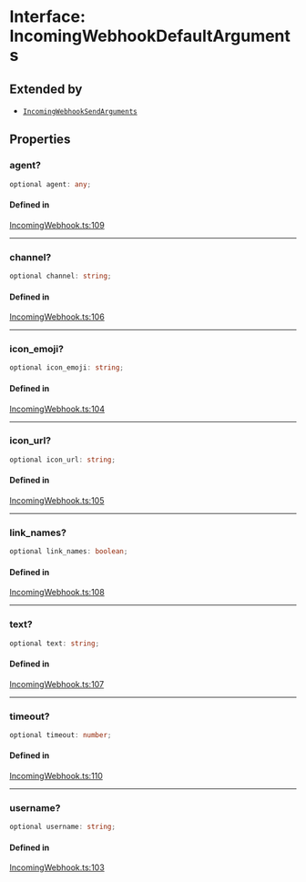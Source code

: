 # Interface: IncomingWebhookDefaultArguments

## Extended by

- [`IncomingWebhookSendArguments`](IncomingWebhookSendArguments.md)

## Properties

### agent?

```ts
optional agent: any;
```

#### Defined in

[IncomingWebhook.ts:109](https://github.com/slackapi/node-slack-sdk/blob/main/packages/webhook/src/IncomingWebhook.ts#L109)

***

### channel?

```ts
optional channel: string;
```

#### Defined in

[IncomingWebhook.ts:106](https://github.com/slackapi/node-slack-sdk/blob/main/packages/webhook/src/IncomingWebhook.ts#L106)

***

### icon\_emoji?

```ts
optional icon_emoji: string;
```

#### Defined in

[IncomingWebhook.ts:104](https://github.com/slackapi/node-slack-sdk/blob/main/packages/webhook/src/IncomingWebhook.ts#L104)

***

### icon\_url?

```ts
optional icon_url: string;
```

#### Defined in

[IncomingWebhook.ts:105](https://github.com/slackapi/node-slack-sdk/blob/main/packages/webhook/src/IncomingWebhook.ts#L105)

***

### link\_names?

```ts
optional link_names: boolean;
```

#### Defined in

[IncomingWebhook.ts:108](https://github.com/slackapi/node-slack-sdk/blob/main/packages/webhook/src/IncomingWebhook.ts#L108)

***

### text?

```ts
optional text: string;
```

#### Defined in

[IncomingWebhook.ts:107](https://github.com/slackapi/node-slack-sdk/blob/main/packages/webhook/src/IncomingWebhook.ts#L107)

***

### timeout?

```ts
optional timeout: number;
```

#### Defined in

[IncomingWebhook.ts:110](https://github.com/slackapi/node-slack-sdk/blob/main/packages/webhook/src/IncomingWebhook.ts#L110)

***

### username?

```ts
optional username: string;
```

#### Defined in

[IncomingWebhook.ts:103](https://github.com/slackapi/node-slack-sdk/blob/main/packages/webhook/src/IncomingWebhook.ts#L103)
